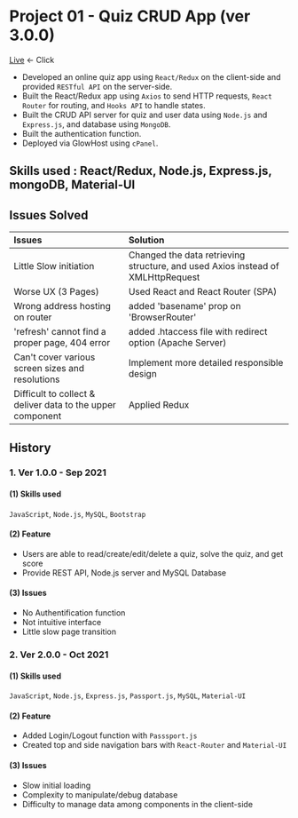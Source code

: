 # Project 01 - Quiz CRUD App (ver 3.0.0)

 [Live](https://lucaswgong.com/portfolio/03/) <- Click

 - Developed an online quiz app using `React/Redux` on the client-side and provided `RESTful API` on the server-side.
 - Built the React/Redux app using `Axios` to send HTTP requests, `React Router` for routing, and `Hooks API` to handle states.
 - Built the CRUD API server for quiz and user data using `Node.js` and `Express.js`, and database using `MongoDB`.
 - Built the authentication function.
 - Deployed via GlowHost using `cPanel`.
 
 ## Skills used : React/Redux, Node.js, Express.js, mongoDB, Material-UI
 
 
 ## Issues Solved
|Issues | Solution|
|:--|:--|
|Little Slow initiation | Changed the data retrieving structure, and used Axios instead of XMLHttpRequest|
|Worse UX (3 Pages) | Used React and React Router (SPA)|
|Wrong address hosting on router | added 'basename' prop on 'BrowserRouter' |
|'refresh' cannot find a proper page, 404 error | added .htaccess file with redirect option (Apache Server) |
|Can't cover various screen sizes and resolutions | Implement more detailed responsible design |
|Difficult to collect & deliver data to the upper component | Applied Redux|

 ## History

### 1. Ver 1.0.0 - Sep 2021
#### (1) Skills used
`JavaScript`, `Node.js`, `MySQL`, `Bootstrap`

#### (2) Feature
 - Users are able to read/create/edit/delete a quiz, solve the quiz, and get score
 - Provide REST API, Node.js server and MySQL Database

#### (3) Issues
 - No Authentification function
 - Not intuitive interface
 - Little slow page transition

### 2. Ver 2.0.0 - Oct 2021
#### (1) Skills used
`JavaScript`, `Node.js`, `Express.js`, `Passport.js`, `MySQL`, `Material-UI`

#### (2) Feature
 - Added Login/Logout function with `Passsport.js`
 - Created top and side navigation bars with `React-Router` and `Material-UI`

#### (3) Issues
 - Slow initial loading
 - Complexity to manipulate/debug database
 - Difficulty to manage data among components in the client-side

